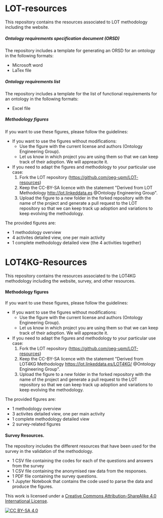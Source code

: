 # LOT-resources
This repository contains the resources associated to LOT methodology including the website.

##### Ontology requirements specification document (ORSD)
The repository includes a template for generating an ORSD for an ontology in the following formats: 
* Microsoft word
* LaTex file

##### Ontology requirements list
The repository includes a template for the list of functional requirements for an ontology in the following formats: 
* Excel file
 
##### Methodology figures
If you want to use these figures, please follow the guidelines:
* If you want to use the figures without modifications:
    * Use the figure with the current license and authors (Ontology Engineering Group).
    * Let us know in which project you are using them so that we can keep track of their adoption. We will appreacite it.
* If you need to adapt the figures and methodology to your particular use case:
    1. Fork the LOT repository (https://github.com/oeg-upm/LOT-resources) 
    2.  Keep the CC-BY-SA licence with the statement "Derived from LOT Methodology http://lot.linkeddata.es @Ontology Engineering Group".
    3. Upload the figure to a new folder in the forked repository with the name of the project and generate a pull request to the LOT repository so that we can keep track up adoption and variations to keep evolving the methodology.

The provided figures are:
* 1 methodology overview
* 4 activites detailed view, one per main activity
* 1 complete methodology detailed view (the 4 activities together)


# LOT4KG-Resources
This repository contains the resources associated to the LOT4KG methodology including the website, survey, and other resources.

#### Methodology figures
If you want to use these figures, please follow the guidelines:
* If you want to use the figures without modifications:
    * Use the figure with the current license and authors (Ontology Engineering Group).
    * Let us know in which project you are using them so that we can keep track of their adoption. We will appreacite it.
* If you need to adapt the figures and methodology to your particular use case:
    1. Fork the LOT repository (https://github.com/oeg-upm/LOT-resources) 
    2.  Keep the CC-BY-SA licence with the statement "Derived from LOT4KG Methodology https://lot.linkeddata.es/LOT4KG/ @Ontology Engineering Group".
    3. Upload the figure to a new folder in the forked repository with the name of the project and generate a pull request to the LOT repository so that we can keep track up adoption and variations to keep evolving the methodology.

The provided figures are:
* 1 methodology overview
* 3 activites detailed view, one per main activity
* 1 complete methodology detailed view
* 2 survey-related figures

#### Survey Resources.
The repository includes the different resources that have been used for the survey in the validation of the methodology.
* 1 CSV file containing the codes for each of the questions and answers from the survey
* 1 CSV file containing the anonymised raw data from the responses.
* 1 PDF file containing the survey questions.
* 1 Jupyter Notebook that contains the code used to parse the data and produce the figures.

This work is licensed under a
[Creative Commons Attribution-ShareAlike 4.0 International License][cc-by-sa].

[![CC BY-SA 4.0][cc-by-sa-image]][cc-by-sa]

[cc-by-sa]: https://creativecommons.org/licenses/by-sa/4.0/
[cc-by-sa-image]: https://licensebuttons.net/l/by-sa/4.0/88x31.png
[cc-by-sa-shield]: https://img.shields.io/badge/License-CC%20BY--SA%204.0-lightgrey.svg
